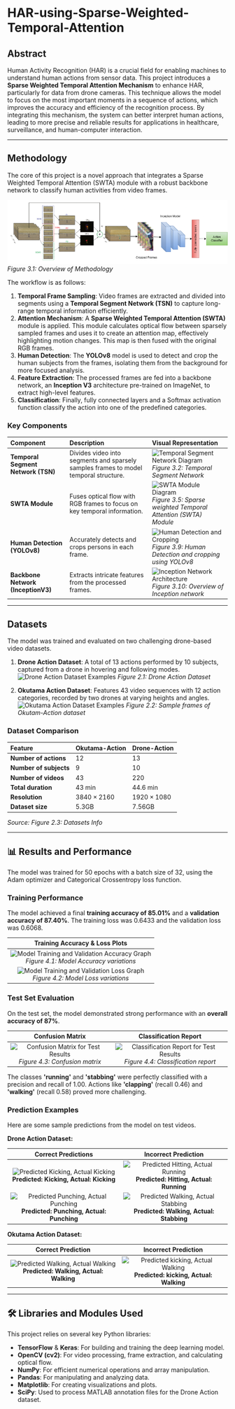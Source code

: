 # HAR-using-Sparse-Weighted-Temporal-Attention

## Abstract

Human Activity Recognition (HAR) is a crucial field for enabling machines to understand human actions from sensor data. This project introduces a **Sparse Weighted Temporal Attention Mechanism** to enhance HAR, particularly for data from drone cameras. This technique allows the model to focus on the most important moments in a sequence of actions, which improves the accuracy and efficiency of the recognition process. By integrating this mechanism, the system can better interpret human actions, leading to more precise and reliable results for applications in healthcare, surveillance, and human-computer interaction.

***

## Methodology

The core of this project is a novel approach that integrates a Sparse Weighted Temporal Attention (SWTA) module with a robust backbone network to classify human activities from video frames.

![Methodology Overview](Images/metod.drawio.png)
*Figure 3.1: Overview of Methodology*

The workflow is as follows:
1.  **Temporal Frame Sampling**: Video frames are extracted and divided into segments using a **Temporal Segment Network (TSN)** to capture long-range temporal information efficiently.
2.  **Attention Mechanism**: A **Sparse Weighted Temporal Attention (SWTA)** module is applied. This module calculates optical flow between sparsely sampled frames and uses it to create an attention map, effectively highlighting motion changes. This map is then fused with the original RGB frames.
3.  **Human Detection**: The **YOLOv8** model is used to detect and crop the human subjects from the frames, isolating them from the background for more focused analysis.
4.  **Feature Extraction**: The processed frames are fed into a backbone network, an **Inception V3** architecture pre-trained on ImageNet, to extract high-level features.
5.  **Classification**: Finally, fully connected layers and a Softmax activation function classify the action into one of the predefined categories.

### Key Components

| Component | Description | Visual Representation |
| :--- | :--- | :--- |
| **Temporal Segment Network (TSN)** | Divides video into segments and sparsely samples frames to model temporal structure. | ![Temporal Segment Network Diagram](https://i.imgur.com/s6Wp7kK.png) <br> *Figure 3.2: Temporal Segment Network* |
| **SWTA Module** | Fuses optical flow with RGB frames to focus on key temporal information. | ![SWTA Module Diagram](https://i.imgur.com/jM8V83Q.png) <br> *Figure 3.5: Sparse weighted Temporal Attention (SWTA) Module* |
| **Human Detection (YOLOv8)** | Accurately detects and crops persons in each frame. | ![Human Detection and Cropping](https://i.imgur.com/E9tY50c.png) <br> *Figure 3.9: Human Detection and cropping using YOLOv8* |
| **Backbone Network (InceptionV3)**| Extracts intricate features from the processed frames. | ![Inception Network Architecture](https://i.imgur.com/5J3X2qF.png) <br> *Figure 3.10: Overview of Inception network* |

***

## Datasets

The model was trained and evaluated on two challenging drone-based video datasets.

1.  **Drone Action Dataset**: A total of 13 actions performed by 10 subjects, captured from a drone in hovering and following modes.
    ![Drone Action Dataset Examples](https://i.imgur.com/4z82hKk.png)
    *Figure 2.1: Drone Action Dataset*

2.  **Okutama Action Dataset**: Features 43 video sequences with 12 action categories, recorded by two drones at varying heights and angles.
    ![Okutama Action Dataset Examples](https://i.imgur.com/B9BwA5K.png)
    *Figure 2.2: Sample frames of Okutam-Action dataset*

### Dataset Comparison

| Feature | Okutama-Action | Drone-Action |
| :--- | :--- | :--- |
| **Number of actions** | 12 | 13 |
| **Number of subjects**| 9 | 10 |
| **Number of videos** | 43 | 220 |
| **Total duration** | 43 min | 44.6 min |
| **Resolution** | $3840 \times 2160$ | $1920 \times 1080$ |
| **Dataset size** | 5.3GB | 7.56GB |
*Source: Figure 2.3: Datasets Info*

***

## 📊 Results and Performance

The model was trained for 50 epochs with a batch size of 32, using the Adam optimizer and Categorical Crossentropy loss function.

### Training Performance

The model achieved a final **training accuracy of 85.01%** and a **validation accuracy of 87.40%**. The training loss was 0.6433 and the validation loss was 0.6068.

| Training Accuracy & Loss Plots |
| :---: |
| ![Model Training and Validation Accuracy Graph](https://i.imgur.com/U2FfHll.png) <br> *Figure 4.1: Model Accuracy variations* |
| ![Model Training and Validation Loss Graph](https://i.imgur.com/JbW7b4s.png) <br> *Figure 4.2: Model Loss variations*|

### Test Set Evaluation

On the test set, the model demonstrated strong performance with an **overall accuracy of 87%**.

| Confusion Matrix | Classification Report |
| :---: | :---: |
| ![Confusion Matrix for Test Results](https://i.imgur.com/83u6G6U.png) <br> *Figure 4.3: Confusion matrix* | ![Classification Report for Test Results](https://i.imgur.com/97y0uC6.png) <br> *Figure 4.4: Classification report* |

The classes **'running'** and **'stabbing'** were perfectly classified with a precision and recall of 1.00. Actions like **'clapping'** (recall 0.46) and **'walking'** (recall 0.58) proved more challenging.

### Prediction Examples

Here are some sample predictions from the model on test videos.

**Drone Action Dataset:**

| Correct Predictions | Incorrect Prediction |
| :---: | :---: |
| ![Predicted Kicking, Actual Kicking](https://i.imgur.com/G5rR88h.png) <br> **Predicted: Kicking, Actual: Kicking** | ![Predicted Hitting, Actual Running](https://i.imgur.com/Gk9z05l.png) <br> **Predicted: Hitting, Actual: Running** |
| ![Predicted Punching, Actual Punching](https://i.imgur.com/C7Q2D6B.png) <br> **Predicted: Punching, Actual: Punching** | ![Predicted Walking, Actual Stabbing](https://i.imgur.com/c43j0i8.png) <br> **Predicted: Walking, Actual: Stabbing** |

**Okutama Action Dataset:**

| Correct Prediction | Incorrect Prediction |
| :---: | :---: |
| ![Predicted Walking, Actual Walking](https://i.imgur.com/yvC9sYV.png) <br> **Predicted: Walking, Actual: Walking** | ![Predicted kicking, Actual Walking](https://i.imgur.com/b6b5M6o.png) <br> **Predicted: kicking, Actual: Walking** |

***

## 🛠️ Libraries and Modules Used

This project relies on several key Python libraries:
-   **TensorFlow** & **Keras**: For building and training the deep learning model.
-   **OpenCV (cv2)**: For video processing, frame extraction, and calculating optical flow.
-   **NumPy**: For efficient numerical operations and array manipulation.
-   **Pandas**: For manipulating and analyzing data.
-   **Matplotlib**: For creating visualizations and plots.
-   **SciPy**: Used to process MATLAB annotation files for the Drone Action dataset.
